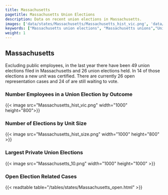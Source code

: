 ```yaml
---
title: Massachusetts
pagetitle: Massachusetts Union Elections
description: Data on recent union elections in Massachusetts.
images: ['data/states/Massachusetts/Massachusetts_hist_vic.png', 'data/states/Massachusetts/Massachusetts_hist_size.png', 'data/states/Massachusetts/Massachusetts_10.png']
keywords: ["Massachusetts union elections", "Massachusetts unions","Union elections"]
weight: 1
---
```

##  Massachusetts

Excluding public employees, in the last year there have been 49 union elections filed in Massachusetts and 26 union elections held. In 14 of those elections a new unit was certified. There are currently 26 open representation cases and 24 of are still waiting to vote.

### Number Employees in a Union Election by Outcome
{{< image src="Massachusetts_hist_vic.png" width="1000" height="800">}}

### Number of Elections by Unit Size
{{< image src="Massachusetts_hist_size.png" width="1000" height="800" >}}

### Largest Private Union Elections
{{< image src="Massachusetts_10.png" width="1000" height="1000"  >}}

### Open Election Related Cases
{{< readtable table="/tables/states/Massachusetts_open.html" >}}

